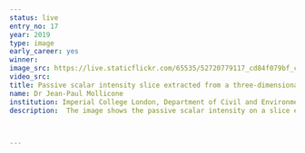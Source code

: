 ```yaml
---
status: live
entry_no: 17
year: 2019
type: image 
early_career: yes 
winner:
image_src: https://live.staticflickr.com/65535/52720779117_cd84f079bf_c_d.jpg
video_src: 
title: Passive scalar intensity slice extracted from a three-dimensional fluid flow field of a temporal jet
name: Dr Jean-Paul Mollicone
institution: Imperial College London, Department of Civil and Environmental Engineering
description:  The image shows the passive scalar intensity on a slice extracted from a three-dimensional turbulent flow field. The results are computed using direct numerical simulation (DNS) by running the in-house code Sparkle on Archer whilst the open-source visualisation software Visit is used to generate the image. The research involves theoretical analysis and DNS to study the dynamics of turbulent jets in a variety of conditions. The aim is to gain detailed physical insights of the multi-scale dynamics at the turbulent/non-turbulent interface of such flows by using a rigorous and novel tool, namely the generalised Kolmogorov/Yaglom equations, that accounts for in-homogeneity and anisotropy in turbulent flows. This allows to quantify the processes that occur at different scales and locations at the interface and in the fluid domain. As a result, new, more accurate modelling techniques can be developed for simulating large-scale turbulent flows needed by the practical engineering community.


  
---
```

